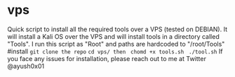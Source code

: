 # vps
Quick script to install all the required tools over a VPS (tested on DEBIAN). It will install a Kali OS over the VPS and will install tools in a directory called "Tools". I run this script as "Root" and paths are hardcoded to "/root/Tools"
#install
```git clone the repo```
```cd vps/ then ```
```chomd +x tools.sh ```
```./tool.sh```
If you face any issues for installation, please reach out to me at Twitter @ayush0x01
